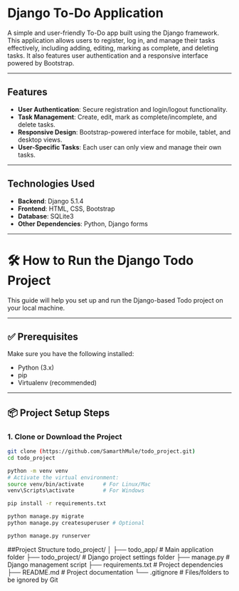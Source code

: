 # **Django To-Do Application**

A simple and user-friendly To-Do app built using the Django framework. This application allows users to register, log in, and manage their tasks effectively, including adding, editing, marking as complete, and deleting tasks. It also features user authentication and a responsive interface powered by Bootstrap.

---

## **Features**
- **User Authentication**: Secure registration and login/logout functionality.
- **Task Management**: Create, edit, mark as complete/incomplete, and delete tasks.
- **Responsive Design**: Bootstrap-powered interface for mobile, tablet, and desktop views.
- **User-Specific Tasks**: Each user can only view and manage their own tasks.

---

## **Technologies Used**
- **Backend**: Django 5.1.4
- **Frontend**: HTML, CSS, Bootstrap
- **Database**: SQLite3
- **Other Dependencies**: Python, Django forms

---

# 🛠️ How to Run the Django Todo Project

This guide will help you set up and run the Django-based Todo project on your local machine.

---

## ✅ Prerequisites

Make sure you have the following installed:

- Python (3.x)
- pip
- Virtualenv (recommended)

---

## 📦 Project Setup Steps

### 1. Clone or Download the Project

```bash
git clone (https://github.com/SamarthMule/todo_project.git)
cd todo_project

python -m venv venv
# Activate the virtual environment:
source venv/bin/activate      # For Linux/Mac
venv\Scripts\activate         # For Windows

pip install -r requirements.txt

python manage.py migrate
python manage.py createsuperuser # Optional

python manage.py runserver
```
##Project Structure 
todo_project/
│
├── todo_app/                  # Main application folder
├── todo_project/              # Django project settings folder
├── manage.py                  # Django management script
├── requirements.txt           # Project dependencies
├── README.md                  # Project documentation
└── .gitignore                 # Files/folders to be ignored by Git

